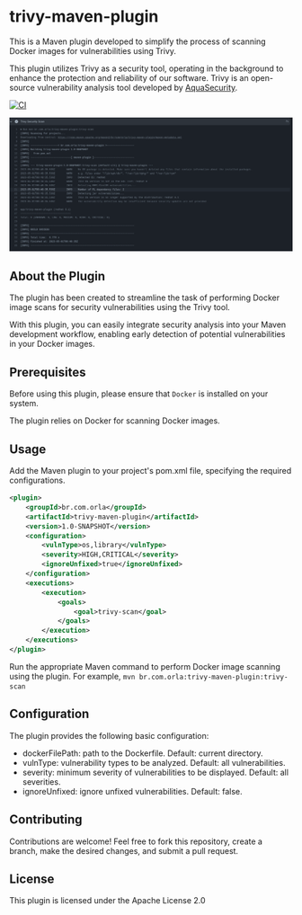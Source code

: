 # trivy-maven-plugin

This is a Maven plugin developed to simplify the process of scanning Docker images for vulnerabilities using Trivy.

This plugin utilizes Trivy as a security tool, operating in the background to enhance the protection and reliability of our software. Trivy is an open-source vulnerability analysis tool developed by [AquaSecurity](https://github.com/aquasecurity).

[![CI](https://github.com/orladigital/trivy-maven-plugin/actions/workflows/maven.yml/badge.svg)](https://github.com/orladigital/trivy-maven-plugin/actions/workflows/maven.yml)

![maven-trivy-plugin](docs/trivy-maven-scan.png)


## About the Plugin
The plugin has been created to streamline the task of performing Docker image scans for security vulnerabilities using the Trivy tool.

With this plugin, you can easily integrate security analysis into your Maven development workflow, enabling early detection of potential vulnerabilities in your Docker images.

## Prerequisites

Before using this plugin, please ensure that `Docker` is installed on your system.

The plugin relies on Docker for scanning Docker images.

## Usage
Add the Maven plugin to your project's pom.xml file, specifying the required configurations.

```xml
<plugin>
    <groupId>br.com.orla</groupId>
    <artifactId>trivy-maven-plugin</artifactId>
    <version>1.0-SNAPSHOT</version>
    <configuration>
        <vulnType>os,library</vulnType>
        <severity>HIGH,CRITICAL</severity>
        <ignoreUnfixed>true</ignoreUnfixed>
    </configuration>
    <executions>
        <execution>
            <goals>
                <goal>trivy-scan</goal>
            </goals>
        </execution>
    </executions>
</plugin>
```
Run the appropriate Maven command to perform Docker image scanning using the plugin. For example, `mvn br.com.orla:trivy-maven-plugin:trivy-scan`

## Configuration
The plugin provides the following basic configuration:

* dockerFilePath: path to the Dockerfile. Default: current directory.
* vulnType: vulnerability types to be analyzed. Default: all vulnerabilities.
* severity: minimum severity of vulnerabilities to be displayed. Default: all severities.
* ignoreUnfixed: ignore unfixed vulnerabilities. Default: false.

## Contributing
Contributions are welcome! Feel free to fork this repository, create a branch, make the desired changes, and submit a pull request.

## License
This plugin is licensed under the Apache License 2.0
